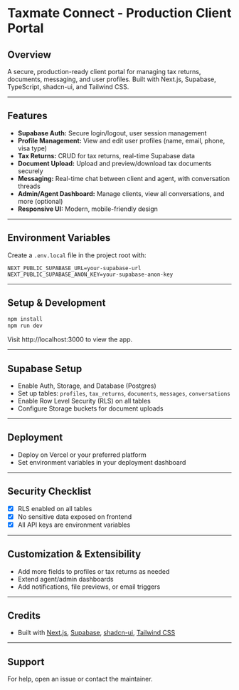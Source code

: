 # Taxmate Connect - Production Client Portal

## Overview
A secure, production-ready client portal for managing tax returns, documents, messaging, and user profiles. Built with Next.js, Supabase, TypeScript, shadcn-ui, and Tailwind CSS.

---

## Features
- **Supabase Auth:** Secure login/logout, user session management
- **Profile Management:** View and edit user profiles (name, email, phone, visa type)
- **Tax Returns:** CRUD for tax returns, real-time Supabase data
- **Document Upload:** Upload and preview/download tax documents securely
- **Messaging:** Real-time chat between client and agent, with conversation threads
- **Admin/Agent Dashboard:** Manage clients, view all conversations, and more (optional)
- **Responsive UI:** Modern, mobile-friendly design

---

## Environment Variables
Create a `.env.local` file in the project root with:
```
NEXT_PUBLIC_SUPABASE_URL=your-supabase-url
NEXT_PUBLIC_SUPABASE_ANON_KEY=your-supabase-anon-key
```

---

## Setup & Development
```sh
npm install
npm run dev
```
Visit http://localhost:3000 to view the app.

---

## Supabase Setup
- Enable Auth, Storage, and Database (Postgres)
- Set up tables: `profiles`, `tax_returns`, `documents`, `messages`, `conversations`
- Enable Row Level Security (RLS) on all tables
- Configure Storage buckets for document uploads

---

## Deployment
- Deploy on Vercel or your preferred platform
- Set environment variables in your deployment dashboard

---

## Security Checklist
- [x] RLS enabled on all tables
- [x] No sensitive data exposed on frontend
- [x] All API keys are environment variables

---

## Customization & Extensibility
- Add more fields to profiles or tax returns as needed
- Extend agent/admin dashboards
- Add notifications, file previews, or email triggers

---

## Credits
- Built with [Next.js](https://nextjs.org/), [Supabase](https://supabase.com/), [shadcn-ui](https://ui.shadcn.com/), [Tailwind CSS](https://tailwindcss.com/)

---

## Support
For help, open an issue or contact the maintainer.
